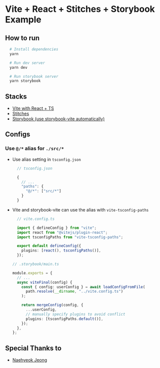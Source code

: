 # Vite + React + Stitches + Storybook Example

## How to run

```bash
  # Install dependencies
  yarn

  # Run dev server
  yarn dev

  # Run storybook server
  yarn storybook
```

## Stacks

- [Vite with React + TS](https://vitejs.dev/guide/)
- [Stitches](https://stitches.dev/)
- [Storybook (use storybook-vite automatically)](https://storybook.js.org/docs/react/get-started/install)

## Configs

### Use `@/*` alias for `./src/*`

- Use alias setting in `tsconfig.json`

  ```typescript
    // tsconfig.json

    {
      // ...
      "paths": {
        "@/*": ["src/*"]
      }
    }
  ```

- Vite and storybook-vite can use the alias with `vite-tsconfig-paths`

  ```typescript
    // vite.config.ts

    import { defineConfig } from "vite";
    import react from "@vitejs/plugin-react";
    import tsconfigPaths from "vite-tsconfig-paths";

    export default defineConfig({
      plugins: [react(), tsconfigPaths()],
    });
  ```

  ```typescript
  // .storybook/main.ts

  module.exports = {
    // ...
    async viteFinal(config) {
      const { config: userConfig } = await loadConfigFromFile(
        path.resolve(__dirname, "../vite.config.ts")
      );

      return mergeConfig(config, {
        ...userConfig,
        // manually specify plugins to avoid conflict
        plugins: [tsconfigPaths.default()],
      });
    },
  };
  ```

## Special Thanks to

- [Naehyeok Jeong](https://github.com/jeongnaehyeok)
